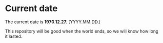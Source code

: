 # Current date

The current date is **1970.12.27.** (YYYY.MM.DD.)

This repository will be good when the world ends, so we will know how long it lasted.